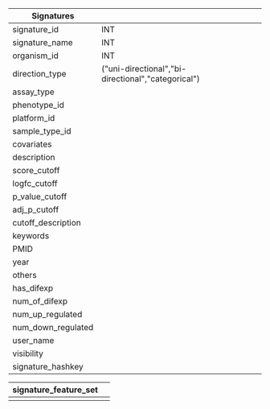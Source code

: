 

| Signatures         |                                                    |
| ------------------ | -------------------------------------------------- |
| signature_id       | INT                                                |
| signature_name     | INT                                                |
| organism_id        | INT                                                |
| direction_type     | ("uni-directional","bi-directional","categorical") |
| assay_type         |                                                    |
| phenotype_id       |                                                    |
| platform_id        |                                                    |
| sample_type_id     |                                                    |
| covariates         |                                                    |
| description        |                                                    |
| score_cutoff       |                                                    |
| logfc_cutoff       |                                                    |
| p_value_cutoff     |                                                    |
| adj_p_cutoff       |                                                    |
| cutoff_description |                                                    |
| keywords           |                                                    |
| PMID               |                                                    |
| year               |                                                    |
| others             |                                                    |
| has_difexp         |                                                    |
| num_of_difexp      |                                                    |
| num_up_regulated   |                                                    |
| num_down_regulated |                                                    |
| user_name          |                                                    |
| visibility         |                                                    |
| signature_hashkey  |                                                    |

| signature_feature_set |     |
| --------------------- | --- |
|                       |     |
